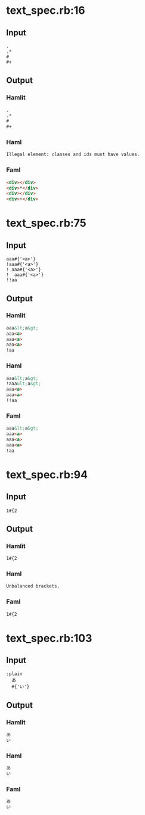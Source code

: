 # text\_spec.rb:16
## Input
```haml
.
.*
#
#+

```

## Output
### Hamlit
```html
.
.*
#
#+

```

### Haml
```html
Illegal element: classes and ids must have values.
```

### Faml
```html
<div></div>
<div>*</div>
<div></div>
<div>+</div>

```

# text\_spec.rb:75
## Input
```haml
aaa#{'<a>'}
!aaa#{'<a>'}
! aaa#{'<a>'}
!  aaa#{'<a>'}
!!aa

```

## Output
### Hamlit
```html
aaa&lt;a&gt;
aaa<a>
aaa<a>
aaa<a>
!aa

```

### Haml
```html
aaa&lt;a&gt;
!aaa&lt;a&gt;
aaa<a>
aaa<a>
!!aa

```

### Faml
```html
aaa&lt;a&gt;
aaa<a>
aaa<a>
aaa<a>
!aa

```

# text\_spec.rb:94
## Input
```haml
1#{2
```

## Output
### Hamlit
```html
1#{2

```

### Haml
```html
Unbalanced brackets.
```

### Faml
```html
1#{2
```

# text\_spec.rb:103
## Input
```haml
:plain
  あ
  #{'い'}
```

## Output
### Hamlit
```html
あ
い


```

### Haml
```html
あ
い


```

### Faml
```html
あ
い

```
